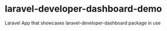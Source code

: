 # laravel-developer-dashboard-demo
Laravel App that showcases laravel-developer-dashboard package in use
